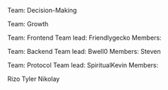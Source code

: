Team: Decision-Making

Team: Growth

Team: Frontend
Team lead: Friendlygecko
Members:



Team: Backend
Team lead: Bwell0
Members:
Steven

Team: Protocol
Team lead: SpiritualKevin
Members:

Rizo
Tyler
Nikolay
